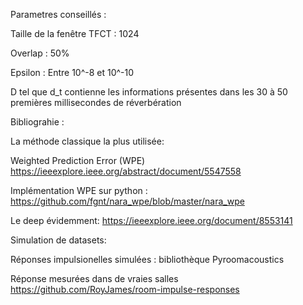 Parametres conseillés :

Taille de la fenêtre TFCT : 1024 

Overlap : 50% 

Epsilon : Entre 10^-8 et 10^-10

D tel que d_t contienne les informations présentes dans les 30 à 50 premières millisecondes de réverbération


Bibliograhie :

La méthode classique la plus utilisée: 

Weighted Prediction Error (WPE) https://ieeexplore.ieee.org/abstract/document/5547558

Implémentation WPE sur python : https://github.com/fgnt/nara_wpe/blob/master/nara_wpe

Le deep évidemment: https://ieeexplore.ieee.org/document/8553141 

Simulation de datasets: 

Réponses impulsionelles simulées : bibliothèque Pyroomacoustics

Réponse mesurées dans de vraies salles https://github.com/RoyJames/room-impulse-responses 
